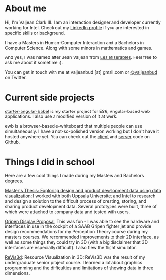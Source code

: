 # About me

Hi, I'm Valjean Clark III. I am an interaction designer and developer currently working for Intel. Check out my [LinkedIn profile](https://www.linkedin.com/in/valjeanbud) if you are interested in specific skills or background.

I have a Masters in Human-Computer Interaction and a Bachelors in Computer Science. Along with some minors in mathematics and games.

And yes, I was named after Jean Valjean from [Les Miserables](http://en.wikipedia.org/wiki/Les_Mis%C3%A9rables). Feel free to ask me about it sometime :).

You can get in touch with me at valjeanbud [at] gmail.com or [@valjeanbud](https://twitter.com/valjeanbud) on Twitter.



# Current side projects

[starter-angular-babel](https://github.com/vbud/starter-angular-babel) is my starter project for ES6, Angular-based web applications. I also use a modified version of it at work.

ewb is a browser-based e-whiteboard that multiple people can use simultaneously. I have a not-so-polished version working but I don't have it hosted anywhere yet. You can check out the [client](https://github.com/vbud/ewb-client) and [server](https://github.com/vbud/ewb-server) code on Github.



# Things I did in school

Here are a few cool things I made during my Masters and Bachelors degrees.

[Master's Thesis: Exploring design and product development data using data visualization](https://dl.dropboxusercontent.com/u/8576989/Thesis_ValjeanClark_final.pdf): I worked with both Uppsala Universitet and Intel to research and design a solution to the difficult process of creating, storing, and sharing product development data. Several prototypes were built, three of which were attached to company data and tested with users.

[Gripen Display Proposal](https://docs.google.com/presentation/d/1bqmwS_Woh9g98cSVAKKNmPgPx5DSCaYuBHHtZjMFBhU/edit?usp=sharing): This was fun - I was able to see the hardware and interfaces in use in the cockpit of a SAAB Gripen fighter jet and provide design recommendations for my Perception Theory course during my masters courses. We recommended improvements to their 2D interface, as well as some things they could try in 3D (with a big disclaimer that 3D interfaces are especially difficult). I also flew the flight simulator.

[ReVis3d](http://youtu.be/S-Y4zOWojNw?t=3m6s): Resource Visualization in 3D: ReVis3D was the result of my undergraduate senior project course. I learned a lot about graphics programming and the difficulties and limitations of showing data in three dimensions.
